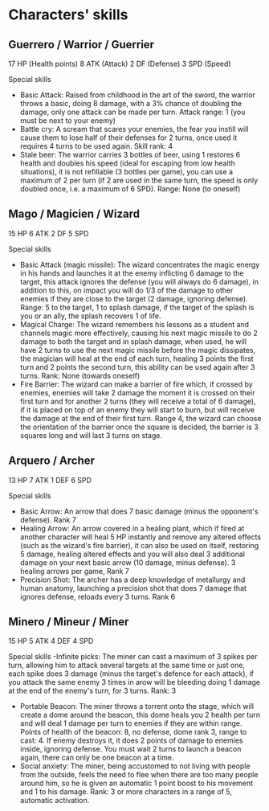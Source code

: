 # Characters' skills

## Guerrero / Warrior / Guerrier
17 HP (Health points)
8 ATK (Attack)
2 DF (Defense)
3 SPD (Speed)

Special skills 
- Basic Attack: Raised from childhood in the art of the sword, the warrior throws a basic, doing 8 damage, with a 3% chance of doubling the damage, only one attack can be made per turn. Attack range: 1 (you must be next to your enemy)
- Battle cry: A scream that scares your enemies, the fear you instill will cause them to lose half of their defenses for 2 turns, once used it requires 4 turns to be used again. Skill rank: 4
- Stale beer: The warrior carries 3 bottles of beer, using 1 restores 6 health and doubles his speed (ideal for escaping from low health situations), it is not refillable (3 bottles per game), you can use a maximum of 2 per turn (if 2 are used in the same turn, the speed is only doubled once, i.e. a maximum of 6 SPD). Range: None (to oneself)

## Mago / Magicien / Wizard
15 HP
6 ATK
2 DF
5 SPD

Special skills
- Basic Attack (magic missile): The wizard concentrates the magic energy in his hands and launches it at the enemy inflicting 6 damage to the target, this attack ignores the defense (you will always do 6 damage), in addition to this, on impact you will do 1/3 of the damage to other enemies if they are close to the target (2 damage, ignoring defense). Range: 5 to the target, 1 to splash damage, if the target of the splash is you or an ally, the splash recovers 1 of life.
- Magical Charge: The wizard remembers his lessons as a student and channels magic more effectively, causing his next magic missile to do 2 damage to both the target and in splash damage, when used, he will have 2 turns to use the next magic missile before the magic dissipates, the magician will heal at the end of each turn, healing 3 points the first turn and 2 points the second turn, this ability can be used again after 3 turns. Rank: None (towards oneself)
- Fire Barrier: The wizard can make a barrier of fire which, if crossed by enemies, enemies will take 2 damage the moment it is crossed on their first turn and for another 2 turns (they will receive a total of 6 damage), if it is placed on top of an enemy they will start to burn, but will receive the damage at the end of their first turn. Range 4, the wizard can choose the orientation of the barrier once the square is decided, the barrier is 3 squares long and will last 3 turns on stage.

## Arquero / Archer
13 HP
7 ATK
1 DEF
6 SPD

Special skills
- Basic Arrow: An arrow that does 7 basic damage (minus the opponent's defense). Rank 7
- Healing Arrow: An arrow covered in a healing plant, which if fired at another character will heal 5 HP instantly and remove any altered effects (such as the wizard's fire barrier), it can also be used on itself, restoring 5 damage, healing altered effects and you will also deal 3 additional damage on your next basic arrow (10 damage, minus defense). 3 healing arrows per game, Rank 7
- Precision Shot: The archer has a deep knowledge of metallurgy and human anatomy, launching a precision shot that does 7 damage that ignores defense, reloads every 3 turns. Rank 6

## Minero / Mineur / Miner
15 HP
5 ATK
4 DEF
4 SPD

Special skills
-Infinite picks: The miner can cast a maximum of 3 spikes per turn, allowing him to attack several targets at the same time or just one, each spike does 3 damage (minus the target's defence for each attack), if you attack the same enemy 3 times in arow will be bleeding doing 1 damage at the end of the enemy's turn, for 3 turns. Rank: 3
- Portable Beacon: The miner throws a torrent onto the stage, which will create a dome around the beacon, this dome heals you 2 health per turn and will deal 1 damage per turn to enemies if they are within range. Points of health of the beacon: 8, no defense, dome rank 3, range to cast: 4. If enemy destroys it, it does 2 points of damage to enemies inside, ignoring defense. You must wait 2 turns to launch a beacon again, there can only be one beacon at a time.
- Social anxiety: The miner, being accustomed to not living with people from the outside, feels the need to flee when there are too many people around him, so he is given an automatic 1 point boost to his movement and 1 to his damage. Rank: 3 or more characters in a range of 5, automatic activation.
